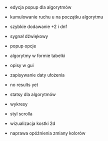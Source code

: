 
- edycja popup dla algorytmów
- kumulowanie ruchu u na początku algorytmu
- szybkie dodawanie +2 i dnf
- sygnał dźwiękowy
- popup opcje

- algorytmy w formie tabelki
- opisy w gui
- zapisywanie daty ułożenia
- no results yet
- statsy dla algorytmów
- wykresy

- styl scrolla
- wizualizacja kostki 2d
- naprawa opóźnienia zmiany kolorów
